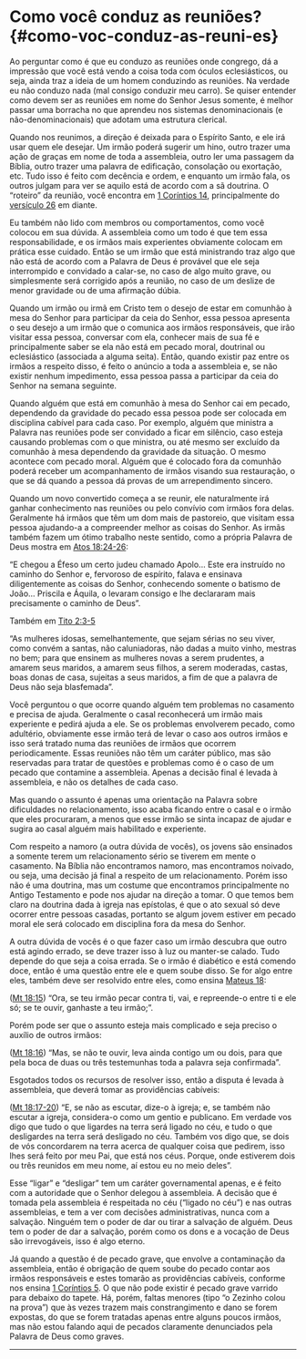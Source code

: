 # Como você conduz as reuniões? {#como-voc-conduz-as-reuni-es}

Ao perguntar como é que eu conduzo as reuniões onde congrego, dá a impressão que você está vendo a coisa toda com óculos eclesiásticos, ou seja, ainda traz a ideia de um homem conduzindo as reuniões. Na verdade eu não conduzo nada (mal consigo conduzir meu carro). Se quiser entender como devem ser as reuniões em nome do Senhor Jesus somente, é melhor passar uma borracha no que aprendeu nos sistemas denominacionais (e não-denominacionais) que adotam uma estrutura clerical.

Quando nos reunimos, a direção é deixada para o Espírito Santo, e ele irá usar quem ele desejar. Um irmão poderá sugerir um hino, outro trazer uma ação de graças em nome de toda a assembleia, outro ler uma passagem da Bíblia, outro trazer uma palavra de edificação, consolação ou exortação, etc. Tudo isso é feito com decência e ordem, e enquanto um irmão fala, os outros julgam para ver se aquilo está de acordo com a sã doutrina. O “roteiro” da reunião, você encontra em [1 Coríntios 14](http://bibliaonline.com.br/acf/1co/14), principalmente do [versículo 26](http://bibliaonline.com.br/acf/1co/14/26-40) em diante.

Eu também não lido com membros ou comportamentos, como você colocou em sua dúvida. A assembleia como um todo é que tem essa responsabilidade, e os irmãos mais experientes obviamente colocam em prática esse cuidado. Então se um irmão que está ministrando traz algo que não está de acordo com a Palavra de Deus é provável que ele seja interrompido e convidado a calar-se, no caso de algo muito grave, ou simplesmente será corrigido após a reunião, no caso de um deslize de menor gravidade ou de uma afirmação dúbia.

Quando um irmão ou irmã em Cristo tem o desejo de estar em comunhão à mesa do Senhor para participar da ceia do Senhor, essa pessoa apresenta o seu desejo a um irmão que o comunica aos irmãos responsáveis, que irão visitar essa pessoa, conversar com ela, conhecer mais de sua fé e principalmente saber se ela não está em pecado moral, doutrinal ou eclesiástico (associada a alguma seita). Então, quando existir paz entre os irmãos a respeito disso, é feito o anúncio a toda a assembleia e, se não existir nenhum impedimento, essa pessoa passa a participar da ceia do Senhor na semana seguinte.

Quando alguém que está em comunhão à mesa do Senhor cai em pecado, dependendo da gravidade do pecado essa pessoa pode ser colocada em disciplina cabível para cada caso. Por exemplo, alguém que ministra a Palavra nas reuniões pode ser convidado a ficar em silêncio, caso esteja causando problemas com o que ministra, ou até mesmo ser excluído da comunhão à mesa dependendo da gravidade da situação. O mesmo acontece com pecado moral. Alguém que é colocado fora da comunhão poderá receber um acompanhamento de irmãos visando sua restauração, o que se dá quando a pessoa dá provas de um arrependimento sincero.

Quando um novo convertido começa a se reunir, ele naturalmente irá ganhar conhecimento nas reuniões ou pelo convívio com irmãos fora delas. Geralmente há irmãos que têm um dom mais de pastoreio, que visitam essa pessoa ajudando-a a compreender melhor as coisas do Senhor. As irmãs também fazem um ótimo trabalho neste sentido, como a própria Palavra de Deus mostra em [Atos 18:24-26](http://bibliaonline.com.br/acf/atos/18/24-26):

“E chegou a Éfeso um certo judeu chamado Apolo... Este era instruído no caminho do Senhor e, fervoroso de espírito, falava e ensinava diligentemente as coisas do Senhor, conhecendo somente o batismo de João... Priscila e Áquila, o levaram consigo e lhe declararam mais precisamente o caminho de Deus”.

Também em [Tito 2:3-5](http://bibliaonline.com.br/acf/tt/2/3-5)

“As mulheres idosas, semelhantemente, que sejam sérias no seu viver, como convém a santas, não caluniadoras, não dadas a muito vinho, mestras no bem; para que ensinem as mulheres novas a serem prudentes, a amarem seus maridos, a amarem seus filhos, a serem moderadas, castas, boas donas de casa, sujeitas a seus maridos, a fim de que a palavra de Deus não seja blasfemada”.

Você perguntou o que ocorre quando alguém tem problemas no casamento e precisa de ajuda. Geralmente o casal reconhecerá um irmão mais experiente e pedirá ajuda a ele. Se os problemas envolverem pecado, como adultério, obviamente esse irmão terá de levar o caso aos outros irmãos e isso será tratado numa das reuniões de irmãos que ocorrem periodicamente. Essas reuniões não têm um caráter público, mas são reservadas para tratar de questões e problemas como é o caso de um pecado que contamine a assembleia. Apenas a decisão final é levada à assembleia, e não os detalhes de cada caso.

Mas quando o assunto é apenas uma orientação na Palavra sobre dificuldades no relacionamento, isso acaba ficando entre o casal e o irmão que eles procuraram, a menos que esse irmão se sinta incapaz de ajudar e sugira ao casal alguém mais habilitado e experiente.

Com respeito a namoro (a outra dúvida de vocês), os jovens são ensinados a somente terem um relacionamento sério se tiverem em mente o casamento. Na Bíblia não encontramos namoro, mas encontramos noivado, ou seja, uma decisão já final a respeito de um relacionamento. Porém isso não é uma doutrina, mas um costume que encontramos principalmente no Antigo Testamento e pode nos ajudar na direção a tomar. O que temos bem claro na doutrina dada à igreja nas epístolas, é que o ato sexual só deve ocorrer entre pessoas casadas, portanto se algum jovem estiver em pecado moral ele será colocado em disciplina fora da mesa do Senhor.

A outra dúvida de vocês é o que fazer caso um irmão descubra que outro está agindo errado, se deve trazer isso à luz ou manter-se calado. Tudo depende do que seja a coisa errada. Se o irmão é diabético e está comendo doce, então é uma questão entre ele e quem soube disso. Se for algo entre eles, também deve ser resolvido entre eles, como ensina [Mateus 18](http://bibliaonline.com.br/acf/mt/18):

([Mt 18:15](http://bibliaonline.com.br/acf/mt/18/15)) “Ora, se teu irmão pecar contra ti, vai, e repreende-o entre ti e ele só; se te ouvir, ganhaste a teu irmão;”.

Porém pode ser que o assunto esteja mais complicado e seja preciso o auxílio de outros irmãos:

([Mt 18:16](http://bibliaonline.com.br/acf/mt/18/16)) “Mas, se não te ouvir, leva ainda contigo um ou dois, para que pela boca de duas ou três testemunhas toda a palavra seja confirmada”.

Esgotados todos os recursos de resolver isso, então a disputa é levada à assembleia, que deverá tomar as providências cabíveis:

([Mt 18:17-20](http://bibliaonline.com.br/acf/mt/18/17-20)) “E, se não as escutar, dize-o à igreja; e, se também não escutar a igreja, considera-o como um gentio e publicano. Em verdade vos digo que tudo o que ligardes na terra será ligado no céu, e tudo o que desligardes na terra será desligado no céu. Também vos digo que, se dois de vós concordarem na terra acerca de qualquer coisa que pedirem, isso lhes será feito por meu Pai, que está nos céus. Porque, onde estiverem dois ou três reunidos em meu nome, aí estou eu no meio deles”.

Esse “ligar” e “desligar” tem um caráter governamental apenas, e é feito com a autoridade que o Senhor delegou à assembleia. A decisão que é tomada pela assembleia é respeitada no céu (“ligado no céu”) e nas outras assembleias, e tem a ver com decisões administrativas, nunca com a salvação. Ninguém tem o poder de dar ou tirar a salvação de alguém. Deus tem o poder de dar a salvação, porém como os dons e a vocação de Deus são irrevogáveis, isso é algo eterno.

Já quando a questão é de pecado grave, que envolve a contaminação da assembleia, então é obrigação de quem soube do pecado contar aos irmãos responsáveis e estes tomarão as providências cabíveis, conforme nos ensina [1 Coríntios 5](http://bibliaonline.com.br/acf/1co/5). O que não pode existir é pecado grave varrido para debaixo do tapete. Há, porém, faltas menores (tipo “o Zezinho colou na prova”) que às vezes trazem mais constrangimento e dano se forem expostas, do que se forem tratadas apenas entre alguns poucos irmãos, mas não estou falando aqui de pecados claramente denunciados pela Palavra de Deus como graves.

*****